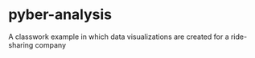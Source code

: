 # pyber-analysis
A classwork example in which data visualizations are created for a ride-sharing company
